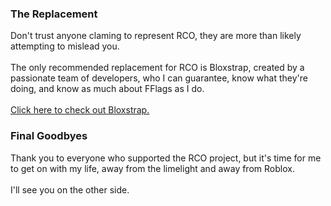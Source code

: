 ### The Replacement
Don't trust anyone claming to represent RCO, they are more than likely attempting to mislead you.<br>
<br>
The only recommended replacement for RCO is Bloxstrap, created by a passionate team of developers, who I can guarantee, know what they're doing, and know as much about FFlags as I do.
<br>
<br>
[Click here to check out Bloxstrap.](https://github.com/pizzaboxer/bloxstrap)
### Final Goodbyes
Thank you to everyone who supported the RCO project, but it's time for me to get on with my life, away from the limelight and away from Roblox.
<br>
<br>
I'll see you on the other side.
